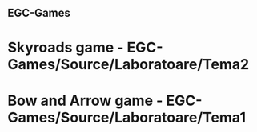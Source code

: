 ## EGC-Games

# Skyroads game - EGC-Games/Source/Laboratoare/Tema2  
# Bow and Arrow game - EGC-Games/Source/Laboratoare/Tema1  
